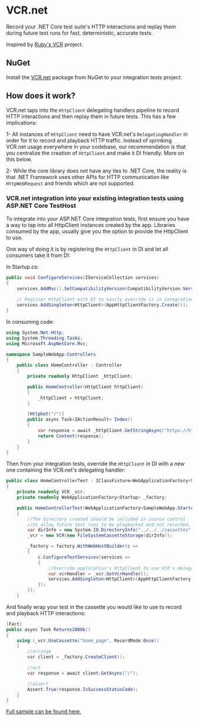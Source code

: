 # VCR.net
Record your .NET Core test suite's HTTP interactions and replay them during future test runs for fast, deterministic, accurate tests.

Inspired by [Ruby's VCR](https://github.com/vcr/vcr) project.

## NuGet
Install the [VCR.net](https://www.nuget.org/packages/VCR.net) package from NuGet to your integration tests project.

## How does it work?
VCR.net taps into the `HttpClient` delegating handlers pipeline to record HTTP interactions and then replay them in future tests. This has a few implications:

1- All instances of `HttpClient` need to have VCR.net's `DelegatingHandler` in order for it to record and playback HTTP traffic. Instead of sprinking VCR.net usage everywhere in your codebase, our recommendation is that you centralize the creation of `HttpClient` and make it DI friendly. More on this below.

2- While the core library does not have any ties to .NET Core, the reality is that .NET Framework uses other APIs for HTTP communication like `HttpWebRequest` and friends which are not supported.

### VCR.net integration into your existing integration tests using ASP.NET Core TestHost
To integrate into your ASP.NET Core integration tests, first ensure you have a way to tap into all HttpClient instances created by the app. Libraries consumed by the app, usually give you the option to provide the HttpClient to use.

One way of doing it is by registering the `HttpClient` in DI and let all consumers take it from DI:

In Startup.cs:

```csharp
public void ConfigureServices(IServiceCollection services)
{
    services.AddMvc().SetCompatibilityVersion(CompatibilityVersion.Version_2_2);
    
    // Register HttpClient with DI to easily override it in integration tests project.
    services.AddSingleton<HttpClient>(AppHttpClientFactory.Create());
}
```

In consuming code:

```csharp
using System.Net.Http;
using System.Threading.Tasks;
using Microsoft.AspNetCore.Mvc;

namespace SampleWebApp.Controllers
{
    public class HomeController : Controller
    {
        private readonly HttpClient _httpClient;

        public HomeController(HttpClient httpClient)
        {
            _httpClient = httpClient;
        }

        [HttpGet("/")]
        public async Task<IActionResult> Index()
        {
            var response = await _httpClient.GetStringAsync("https://httpbin.org/get");
            return Content(response);
        }
    }
}
```

Then from your integration tests, override the `HttpClient` in DI with a new one containing the VCR.net's delegating handler:

```csharp
public class HomeControllerTest : IClassFixture<WebApplicationFactory<SampleWebApp.Startup>>
{
    private readonly VCR _vcr;
    private readonly WebApplicationFactory<Startup> _factory;

    public HomeControllerTest(WebApplicationFactory<SampleWebApp.Startup> factory)
    {
        //The directory created should be included in source control
        //to allow future test runs to be playbacked and not recorded.
        var dirInfo = new System.IO.DirectoryInfo("../../../cassettes"); //3 levels up to get to the root of the test project
        _vcr = new VCR(new FileSystemCassetteStorage(dirInfo));

        _factory = factory.WithWebHostBuilder(c =>
        {
            c.ConfigureTestServices(services =>
            {
                //Override application's HttpClient to use VCR's delegating handler.
                var vcrHandler = _vcr.GetVcrHandler();
                services.AddSingleton<HttpClient>(AppHttpClientFactory.Create(vcrHandler));
            });
        });
    }
```

And finally wrap your test in the cassette you would like to use to record and playback HTTP interactions:

```cs
[Fact]
public async Task Returns200Ok()
{
    using (_vcr.UseCassette("home_page", RecordMode.Once))
    {
        //arrange
        var client = _factory.CreateClient();

        //act
        var response = await client.GetAsync("/");

        //assert
        Assert.True(response.IsSuccessStatusCode);
    }
}
```

[Full sample can be found here.](https://github.com/epignosisx/vcr.net/tree/master/sample)

